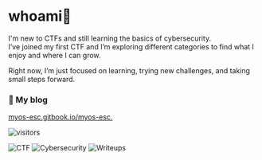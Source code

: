 # whoami👋

I'm new to CTFs and still learning the basics of cybersecurity.  
I’ve joined my first CTF and I’m exploring different categories to find what I enjoy and where I can grow.

Right now, I’m just focused on learning, trying new challenges, and taking small steps forward.

### 📝 My blog
[myos-esc.gitbook.io/myos-esc.](https://myos-esc.gitbook.io/myos-esc.)

![visitors](https://komarev.com/ghpvc/?username=blue&color=red)

![CTF](https://img.shields.io/badge/CTF-Learner-blue)
![Cybersecurity](https://img.shields.io/badge/Security-In_Progress-red)
![Writeups](https://img.shields.io/badge/Writeups-On%20GitBook-green)

<!---
zxhry/zxhry is a ✨ special ✨ repository because its `README.md` (this file) appears on your GitHub profile.
You can click the Preview link to take a look at your changes.
--->
